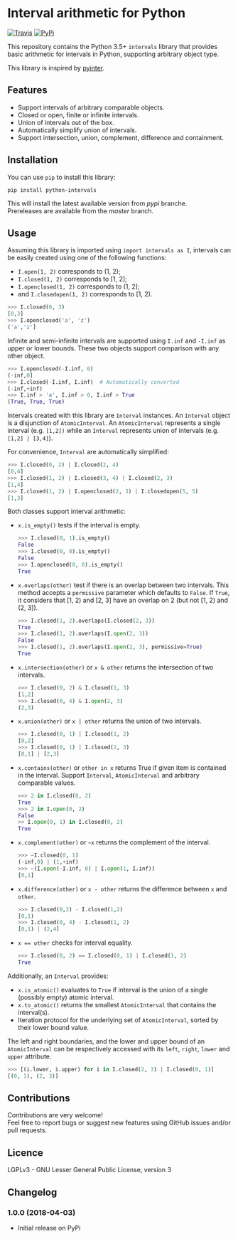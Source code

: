 
# Interval arithmetic for Python  
  
[![Travis](https://travis-ci.org/AlexandreDecan/python-intervals.svg?branch=master)](https://travis-ci.org/AlexandreDecan/python-intervals) [![PyPi](https://badge.fury.io/py/python-intervals.svg)](https://pypi.org/project/python-intervals)  
  
This repository contains the Python 3.5+ ``intervals`` library that provides basic arithmetic for intervals in Python, supporting arbitrary object type.  
  
This library is inspired by [pyinter](https://github.com/intiocean/pyinter).   
  
  
## Features  
  
 - Support intervals of arbitrary comparable objects.  
 - Closed or open, finite or infinite intervals.
 - Union of intervals out of the box.  
 - Automatically simplify union of intervals.  
 - Support intersection, union, complement, difference and containment.  

  
## Installation  
  
You can use ``pip`` to install this library:  
  
``pip install python-intervals``  
  
This will install the latest available version from *pypi* branche.  
Prereleases are available from the *master* branch.  
  
  
## Usage  
  
Assuming this library is imported using ``import intervals as I``, intervals can be easily created using one of the following functions:  
  
 - ``I.open(1, 2)`` corresponds to (1, 2);  
 - ``I.closed(1, 2)`` corresponds to [1, 2];  
 - ``I.openclosed(1, 2)`` corresponds to (1, 2];  
 - and ``I.closedopen(1, 2)`` corresponds to [1, 2).  
  
```python
>>> I.closed(0, 3)  
[0,3]  
>>> I.openclosed('a', 'z')  
('a','z']  
```  

Infinite and semi-infinite intervals are supported using ``I.inf`` and ``-I.inf`` as upper or lower bounds. These two objects support comparison with any other object. 

```python
>>> I.openclosed(-I.inf, 0)  
(-inf,0]  
>>> I.closed(-I.inf, I.inf)  # Automatically converted
(-inf,+inf)
>>> I.inf > 'a', I.inf > 0, I.inf > True
(True, True, True)
```

Intervals created with this library are ``Interval`` instances. 
An ``Interval`` object is a disjunction of ``AtomicInterval``. 
An ``AtomicInterval`` represents a single interval (e.g. ``[1,2])`` while an ``Interval`` represents union of intervals (e.g. ``[1,2] | [3,4]``).  


For convenience, ``Interval`` are automatically simplified:
```python  
>>> I.closed(0, 2) | I.closed(2, 4)
[0,4]
>>> I.closed(1, 2) | I.closed(3, 4) | I.closed(2, 3)
[1,4]
>>> I.closed(1, 2) | I.openclosed(2, 3) | I.closedopen(5, 5)
[1,3]
```  

Both classes support interval arithmetic:

 - ``x.is_empty()`` tests if the interval is empty.  

	```python
	>>> I.closed(0, 1).is_empty()
	False
	>>> I.closed(0, 0).is_empty()
	False
	>>> I.openclosed(0, 0).is_empty()
	True
	```
 
 - ``x.overlaps(other)`` test if there is an overlap between two intervals. This method accepts a ``permissive`` parameter which defaults to ``False``. If ``True``, it considers that [1, 2) and [2, 3] have an overlap on 2 (but not [1, 2) and (2, 3]).  

	```python
	>>> I.closed(1, 2).overlaps(I.closed(2, 3))
	True
	>>> I.closed(1, 2).overlaps(I.open(2, 3))
	False
	>>> I.closed(1, 2).overlaps(I.open(2, 3), permissive=True)
	True
	```
 
 - ``x.intersection(other)`` or ``x & other`` returns the intersection of two intervals.  
	```python
	>>> I.closed(0, 2) & I.closed(1, 3)
	[1,2]
	>>> I.closed(0, 4) & I.open(2, 3)
	(2,3)
	```
 - ``x.union(other)`` or ``x | other`` returns the union of two intervals.  
	```python
	>>> I.closed(0, 1) | I.closed(1, 2)
	[0,2]
	>>> I.closed(0, 1) | I.closed(2, 3)
	[0,1] | [2,3]
	```
 - ``x.contains(other)`` or ``other in x`` returns True if given item is contained in the interval. Support ``Interval``, ``AtomicInterval`` and arbitrary comparable values.  
	```python
	>>> 2 in I.closed(0, 2)
	True
	>>> 2 in I.open(0, 2)
	False
	>> I.open(0, 1) in I.closed(0, 2)
	True
	```
 - ``x.complement(other)`` or ``~x`` returns the complement of the interval.  
	```python
	>>> ~I.closed(0, 1)
	(-inf,0) | (1,+inf)
	>>> ~(I.open(-I.inf, 0) | I.open(1, I.inf))
	[0,1]
	```
 - ``x.difference(other)`` or ``x - other`` returns the difference between ``x`` and ``other``.  
	```python
	>>> I.closed(0,2) - I.closed(1,2)
	[0,1)
	>>> I.closed(0, 4) - I.closed(1, 2)
	[0,1) | (2,4]
	```
 - ``x == other`` checks for interval equality.  
	```python
	>>> I.closed(0, 2) == I.closed(0, 1) | I.closed(1, 2)
	True
	```
  
Additionally, an ``Interval`` provides:  
  
 - ``x.is_atomic()`` evaluates to ``True`` if interval is the union of a single (possibly empty) atomic interval.  
 - ``x.to_atomic()`` returns the smallest ``AtomicInterval`` that contains the interval(s).  
 - Iteration protocol for the underlying set of ``AtomicInterval``, sorted by their lower bound value.
  
The left and right boundaries, and the lower and upper bound of an ``AtomicInterval`` can be respectively accessed with its ``left``, ``right``, ``lower`` and ``upper`` attribute. 

```python
>>> [(i.lower, i.upper) for i in I.closed(2, 3) | I.closed(0, 1)]  
[(0, 1), (2, 3)]
```
  
## Contributions  
  
Contributions are very welcome!  
Feel free to report bugs or suggest new features using GitHub issues and/or pull requests.  
  
  
## Licence  
  
LGPLv3 - GNU Lesser General Public License, version 3  
  
  
## Changelog  
  
  
### 1.0.0 (2018-04-03)  
  
 - Initial release on PyPi

